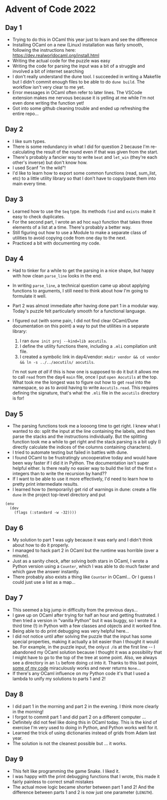 # Advent of Code 2022

## Day 1

* Trying to do this in OCaml this year just to learn and see the difference
* Installing OCaml on a new (Linux) installation was fairly smooth, following the instructions here:
https://dev.realworldocaml.org/install.html
* Writing the actual code for the puzzle was easy
* Writing the code for parsing the input was a bit of a struggle and involved
  a bit of internet searching
* I don't really understand the dune tool. I succeeded in writing a Makefile
  but I didn't commit enough files to be able to do `dune build`. The workflow
isn't very clear to me yet.
* Error messages in OCaml often refer to later lines. The VSCode extension
  makes me nervous because it is yelling at me while I'm not even done writing
the function yet!
* Got into some github cleaning trouble and ended up refreshing the entire
  repo...

## Day 2
* I like sum types.
* There is some redundancy in what I did for question 2 because I'm re-calculating the result of the round even if that was given from the start.
* There's probably a fancier way to write `beat` and `let_win` (they're each other's inverse) but don't know how.
* I used Scanf "in the wild"!
* I'd like to learn how to export some common functions (read, sum_list, etc) to a little utility library so that I don't have to copy/paste them into main every time.

## Day 3

* Learned how to use the `Seq` type. Its methods `find` and `exists` make it easy to check duplicates.
* For the second part, I wrote an ad hoc `map3` function that takes three elements of a list at a time. There's probably a better way.
* Still figuring out how to use a Module to make a separate class of utilities to avoid copying code from one day to the next.
* Practiced a bit with documenting my code.

## Day 4

* Had to tinker for a while to get the parsing in a nice shape, but happy with how clean `parse_line` looks in the end.
* In writing `parse_line`, a technical question came up about applying functions to arguments, I still need to think about how I'm going to formulate it well.
* Part 2 was almost immediate after having done part 1 in a modular way. Today's puzzle felt particularly smooth for a functional language.
* I figured out (with some pain, I did not find clear OCaml/Dune documentation on this point) a way to put the utilities in a separate library: 
    1. I ran `dune init proj --kind=lib aocutils`.
    2. I define the utility functions there, including a `.mli` compilation unit file. 
    3. I created a symbolic link in day4/vendor: `mkdir vendor && cd vendor && ln -s ../../aocutils/ aocutils`. 
  
  I'm not sure *at all* if this is how one is supposed to do it but it allows me to call `read` from the day4 `main` file, once I put `open Aocutils` at the top. What took me the longest was to figure out how to get `read` into the namespace, so as to avoid having to write `Aocutils.read`. This requires defining the signature, that's what the `.mli` file in the `aocutils` directory is for!

## Day 5

* The parsing functions took me a loooong time to get right. I knew what I wanted to do: split the input at the line containing the labels, and then parse the stacks and the instructions individually. But the splitting function took me a while to get right and the stack parsing is a bit ugly (I directly calculate the indices of the columns containing characters).
* I tried to automate testing but failed in battles with dune.
* I found OCaml to be frustratingly uncooperative today and would have been way faster if I did it in Python. The documentation isn't super helpful either. Is there really no easier way to build the list of the first `n` integers than to write the recursion by hand??
* If I want to be able to use it more effectively, I'd need to learn how to pretty print intermediate results.
* I learned how to (temporarily) get rid of warnings in dune: create a file `dune` in the project top-level directory and put
```
(env
  (dev
    (flags (:standard -w -32))))
```

## Day 6

* My solution to part 1 was ugly because it was early and I didn't think about how to do it properly.
* I managed to hack part 2 in OCaml but the runtime was horrible (over a minute).
* Just as a sanity check, after solving both stars in OCaml, I wrote a Python version using a `Counter`, which I was able to do much faster and which gave the answer instantly.
* There probably also exists a thing like `Counter` in OCaml... Or I guess I could just use a list as a map...

## Day 7

* This seemed a big jump in difficulty from the previous days...
* I gave up on OCaml after trying for half an hour and getting frustrated. I then tried a version in "vanilla Python" but it was buggy, so I wrote it a third time (!) in Python with a few classes and objects and it worked fine.
* Being able to do print debugging was very helpful here...
* I did not notice until after solving the puzzle that the input has some special properties, making it actually a bit easier than I thought it would be. For example, in the puzzle input, the only`cd /`is at the first line -- I abandoned my OCaml solution because I thought it was a possibility that I might have to go to the top of the tree at some point. Also, we always see a directory in an `ls` before doing `cd` into it. Thanks to this last point, [some of my code](https://github.com/mnopqr1/AoC2022/blob/1f14e599970639f64506ecc13aa3dce51cad7404/day7/day7.py#L21) miraculously works and never returns `None`...
* If there's any OCaml influence on my Python code it's that I used a lambda to unify my solutions to parts 1 and 2!
## Day 8

* I did part 1 in the morning and part 2 in the evening. I think more clearly in the morning!
* I forgot to commit part 1 and did part 2 on a different computer ...
* Definitely did not feel like doing this in OCaml today. This is the kind of exercise I'm very used to doing in Python, and Python works well for it.
* Learned the trick of using dictionaries instead of grids from Adam last year.
* The solution is not the cleanest possible but ... it works.

## Day 9
* This felt like programming the game Snake. I liked it.
* I was happy with the print debugging functions that I wrote, this made it fairly painless to correct small mistakes
* The actual move logic became shorter between part 1 and 2! And the difference between parts 1 and 2 is now just one parameter (`LENGTH`).